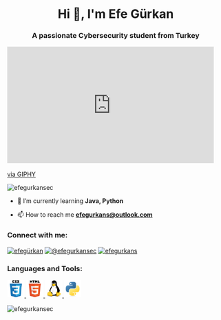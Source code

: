 <h1 align="center">Hi 👋, I'm Efe Gürkan</h1>
<h3 align="center">A passionate Cybersecurity student from Turkey </h3>
<iframe src="https://giphy.com/embed/hun4DFmfnDId3lid5b" width="480" height="271" style="" frameBorder="0" class="giphy-embed" allowFullScreen></iframe><p><a href="https://giphy.com/gifs/SandiaLabs-cyber-hacking-attack-hun4DFmfnDId3lid5b">via GIPHY</a></p>
<p align="left"> <img src="https://komarev.com/ghpvc/?username=efegurkansec&label=Profile%20views&color=0e75b6&style=flat" alt="efegurkansec" /> </p>

- 🌱 I’m currently learning **Java, Python**

- 📫 How to reach me **efegurkans@outlook.com**

<h3 align="left">Connect with me:</h3>
<p align="left">
<a href="https://linkedin.com/in/efegürkan" target="blank"><img align="center" src="https://raw.githubusercontent.com/rahuldkjain/github-profile-readme-generator/master/src/images/icons/Social/linked-in-alt.svg" alt="efegürkan" height="30" width="40" /></a>
<a href="https://medium.com/@efegurkansec" target="blank"><img align="center" src="https://raw.githubusercontent.com/rahuldkjain/github-profile-readme-generator/master/src/images/icons/Social/medium.svg" alt="@efegurkansec" height="30" width="40" /></a>
<a href="https://www.youtube.com/c/efegurkans" target="blank"><img align="center" src="https://raw.githubusercontent.com/rahuldkjain/github-profile-readme-generator/master/src/images/icons/Social/youtube.svg" alt="efegurkans" height="30" width="40" /></a>
</p>

<h3 align="left">Languages and Tools:</h3>
<p align="left"> <a href="https://www.w3schools.com/css/" target="_blank" rel="noreferrer"> <img src="https://raw.githubusercontent.com/devicons/devicon/master/icons/css3/css3-original-wordmark.svg" alt="css3" width="40" height="40"/> </a> <a href="https://www.w3.org/html/" target="_blank" rel="noreferrer"> <img src="https://raw.githubusercontent.com/devicons/devicon/master/icons/html5/html5-original-wordmark.svg" alt="html5" width="40" height="40"/> </a> <a href="https://www.linux.org/" target="_blank" rel="noreferrer"> <img src="https://raw.githubusercontent.com/devicons/devicon/master/icons/linux/linux-original.svg" alt="linux" width="40" height="40"/> </a> <a href="https://www.python.org" target="_blank" rel="noreferrer"> <img src="https://raw.githubusercontent.com/devicons/devicon/master/icons/python/python-original.svg" alt="python" width="40" height="40"/> </a> </p>

<p><img align="center" src="https://github-readme-streak-stats.herokuapp.com/?user=efegurkansec&" alt="efegurkansec" /></p>

